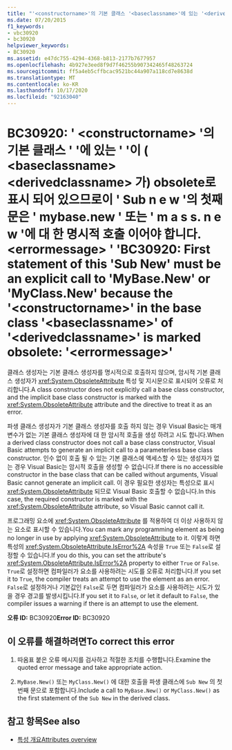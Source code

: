 ```yaml
---
title: "'<constructorname>'의 기본 클래스 '<baseclassname>'에 있는 '<derivedclassname>'이(가) obsolete로 표시되어 있으므로 이 'Sub New'의 첫 번째 문은 'MyBase.New' 또는 'MyClass.New'에 대한 명시적 호출이어야 합니다. '<errormessage>'"
ms.date: 07/20/2015
f1_keywords:
- vbc30920
- bc30920
helpviewer_keywords:
- BC30920
ms.assetid: e47dc755-4294-4368-b813-2177b7677957
ms.openlocfilehash: 4b927e3eed8f9d7f46255b907342465f48263724
ms.sourcegitcommit: ff5a4eb5cffbcac9521bc44a907a118cd7e8638d
ms.translationtype: MT
ms.contentlocale: ko-KR
ms.lasthandoff: 10/17/2020
ms.locfileid: "92163040"
---
```

# <a name="bc30920-first-statement-of-this-sub-new-must-be-an-explicit-call-to-mybasenew-or-myclassnew-because-the-constructorname-in-the-base-class-baseclassname-of-derivedclassname-is-marked-obsolete-errormessage"></a><span data-ttu-id="38f7a-102">BC30920: ' \<constructorname> '의 기본 클래스 ' '에 있는 ' '이 ( \<baseclassname> \<derivedclassname> 가) obsolete로 표시 되어 있으므로이 ' Sub n e w '의 첫째 문은 ' mybase.new ' 또는 ' m a s s. n e w '에 대 한 명시적 호출 이어야 합니다. \<errormessage> ' '</span><span class="sxs-lookup"><span data-stu-id="38f7a-102">BC30920: First statement of this 'Sub New' must be an explicit call to 'MyBase.New' or 'MyClass.New' because the '\<constructorname>' in the base class '\<baseclassname>' of '\<derivedclassname>' is marked obsolete: '\<errormessage>'</span></span>

<span data-ttu-id="38f7a-103">클래스 생성자는 기본 클래스 생성자를 명시적으로 호출하지 않으며, 암시적 기본 클래스 생성자가 <xref:System.ObsoleteAttribute> 특성 및 지시문으로 표시되어 오류로 처리합니다.</span><span class="sxs-lookup"><span data-stu-id="38f7a-103">A class constructor does not explicitly call a base class constructor, and the implicit base class constructor is marked with the <xref:System.ObsoleteAttribute> attribute and the directive to treat it as an error.</span></span>

 <span data-ttu-id="38f7a-104">파생 클래스 생성자가 기본 클래스 생성자를 호출 하지 않는 경우 Visual Basic는 매개 변수가 없는 기본 클래스 생성자에 대 한 암시적 호출을 생성 하려고 시도 합니다.</span><span class="sxs-lookup"><span data-stu-id="38f7a-104">When a derived class constructor does not call a base class constructor, Visual Basic attempts to generate an implicit call to a parameterless base class constructor.</span></span> <span data-ttu-id="38f7a-105">인수 없이 호출 될 수 있는 기본 클래스에 액세스할 수 있는 생성자가 없는 경우 Visual Basic는 암시적 호출을 생성할 수 없습니다.</span><span class="sxs-lookup"><span data-stu-id="38f7a-105">If there is no accessible constructor in the base class that can be called without arguments, Visual Basic cannot generate an implicit call.</span></span> <span data-ttu-id="38f7a-106">이 경우 필요한 생성자는 특성으로 표시 <xref:System.ObsoleteAttribute> 되므로 Visual Basic 호출할 수 없습니다.</span><span class="sxs-lookup"><span data-stu-id="38f7a-106">In this case, the required constructor is marked with the <xref:System.ObsoleteAttribute> attribute, so Visual Basic cannot call it.</span></span>

 <span data-ttu-id="38f7a-107">프로그래밍 요소에 <xref:System.ObsoleteAttribute> 를 적용하여 더 이상 사용하지 않는 요소로 표시할 수 있습니다.</span><span class="sxs-lookup"><span data-stu-id="38f7a-107">You can mark any programming element as being no longer in use by applying <xref:System.ObsoleteAttribute> to it.</span></span> <span data-ttu-id="38f7a-108">이렇게 하면 특성의 <xref:System.ObsoleteAttribute.IsError%2A> 속성을 `True` 또는 `False`로 설정할 수 있습니다.</span><span class="sxs-lookup"><span data-stu-id="38f7a-108">If you do this, you can set the attribute's <xref:System.ObsoleteAttribute.IsError%2A> property to either `True` or `False`.</span></span> <span data-ttu-id="38f7a-109">`True`로 설정하면 컴파일러가 요소를 사용하려는 시도를 오류로 처리합니다.</span><span class="sxs-lookup"><span data-stu-id="38f7a-109">If you set it to `True`, the compiler treats an attempt to use the element as an error.</span></span> <span data-ttu-id="38f7a-110">`False`로 설정하거나 기본값인 `False`로 두면 컴파일러가 요소를 사용하려는 시도가 있을 경우 경고를 발생시킵니다.</span><span class="sxs-lookup"><span data-stu-id="38f7a-110">If you set it to `False`, or let it default to `False`, the compiler issues a warning if there is an attempt to use the element.</span></span>

 <span data-ttu-id="38f7a-111">**오류 ID:** BC30920</span><span class="sxs-lookup"><span data-stu-id="38f7a-111">**Error ID:** BC30920</span></span>

## <a name="to-correct-this-error"></a><span data-ttu-id="38f7a-112">이 오류를 해결하려면</span><span class="sxs-lookup"><span data-stu-id="38f7a-112">To correct this error</span></span>

1. <span data-ttu-id="38f7a-113">따옴표 붙은 오류 메시지를 검사하고 적절한 조치를 수행합니다.</span><span class="sxs-lookup"><span data-stu-id="38f7a-113">Examine the quoted error message and take appropriate action.</span></span>

2. <span data-ttu-id="38f7a-114">`MyBase.New()` 또는 `MyClass.New()` 에 대한 호출을 파생 클래스에 `Sub New` 의 첫 번째 문으로 포함합니다.</span><span class="sxs-lookup"><span data-stu-id="38f7a-114">Include a call to `MyBase.New()` or `MyClass.New()` as the first statement of the `Sub New` in the derived class.</span></span>

## <a name="see-also"></a><span data-ttu-id="38f7a-115">참고 항목</span><span class="sxs-lookup"><span data-stu-id="38f7a-115">See also</span></span>

- [<span data-ttu-id="38f7a-116">특성 개요</span><span class="sxs-lookup"><span data-stu-id="38f7a-116">Attributes overview</span></span>](../../programming-guide/concepts/attributes/index.md)
